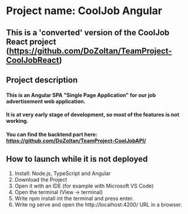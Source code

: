 # Project name: CoolJob Angular

## This is a 'converted' version of the CoolJob React project (https://github.com/DoZoltan/TeamProject-CoolJobReact)

## Project description
#### This is an Angular SPA "Single Page Application" for our job advertisement web application.
#### It is at very early stage of development, so most of the features is not working.
#### You can find the backtend part here: https://github.com/DoZoltan/TeamProject-CoolJobAPI/

## How to launch while it is not deployed
1. Install: Node.js, TypeScript and Angular
3. Download the Project
4. Open it with an IDE (for example with Microsoft VS Code)
5. Open the terminal (View -> terminal)
6. Write npm install int the terminal and press enter.
7. Write ng serve and open the http://localhost:4200/ URL in a browser.
